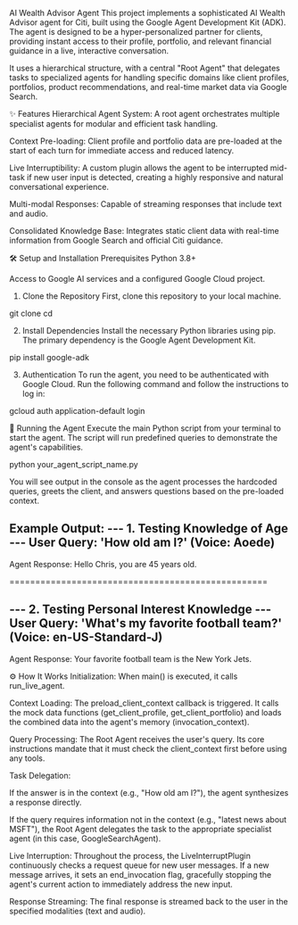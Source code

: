 AI Wealth Advisor Agent
This project implements a sophisticated AI Wealth Advisor agent for Citi, built using the Google Agent Development Kit (ADK). The agent is designed to be a hyper-personalized partner for clients, providing instant access to their profile, portfolio, and relevant financial guidance in a live, interactive conversation.

It uses a hierarchical structure, with a central "Root Agent" that delegates tasks to specialized agents for handling specific domains like client profiles, portfolios, product recommendations, and real-time market data via Google Search.

✨ Features
Hierarchical Agent System: A root agent orchestrates multiple specialist agents for modular and efficient task handling.

Context Pre-loading: Client profile and portfolio data are pre-loaded at the start of each turn for immediate access and reduced latency.

Live Interruptibility: A custom plugin allows the agent to be interrupted mid-task if new user input is detected, creating a highly responsive and natural conversational experience.

Multi-modal Responses: Capable of streaming responses that include text and audio.

Consolidated Knowledge Base: Integrates static client data with real-time information from Google Search and official Citi guidance.

🛠️ Setup and Installation
Prerequisites
Python 3.8+

Access to Google AI services and a configured Google Cloud project.

1. Clone the Repository
First, clone this repository to your local machine.

git clone <your-repository-url>
cd <your-repository-directory>

2. Install Dependencies
Install the necessary Python libraries using pip. The primary dependency is the Google Agent Development Kit.

pip install google-adk

3. Authentication
To run the agent, you need to be authenticated with Google Cloud. Run the following command and follow the instructions to log in:

gcloud auth application-default login

🚀 Running the Agent
Execute the main Python script from your terminal to start the agent. The script will run predefined queries to demonstrate the agent's capabilities.

python your_agent_script_name.py

You will see output in the console as the agent processes the hardcoded queries, greets the client, and answers questions based on the pre-loaded context.

Example Output:
--- 1. Testing Knowledge of Age ---
User Query: 'How old am I?' (Voice: Aoede)
------------------------------
Agent Response: Hello Chris, you are 45 years old.

==================================================

--- 2. Testing Personal Interest Knowledge ---
User Query: 'What's my favorite football team?' (Voice: en-US-Standard-J)
------------------------------
Agent Response: Your favorite football team is the New York Jets.

⚙️ How It Works
Initialization: When main() is executed, it calls run_live_agent.

Context Loading: The preload_client_context callback is triggered. It calls the mock data functions (get_client_profile, get_client_portfolio) and loads the combined data into the agent's memory (invocation_context).

Query Processing: The Root Agent receives the user's query. Its core instructions mandate that it must check the client_context first before using any tools.

Task Delegation:

If the answer is in the context (e.g., "How old am I?"), the agent synthesizes a response directly.

If the query requires information not in the context (e.g., "latest news about MSFT"), the Root Agent delegates the task to the appropriate specialist agent (in this case, GoogleSearchAgent).

Live Interruption: Throughout the process, the LiveInterruptPlugin continuously checks a request queue for new user messages. If a new message arrives, it sets an end_invocation flag, gracefully stopping the agent's current action to immediately address the new input.

Response Streaming: The final response is streamed back to the user in the specified modalities (text and audio).